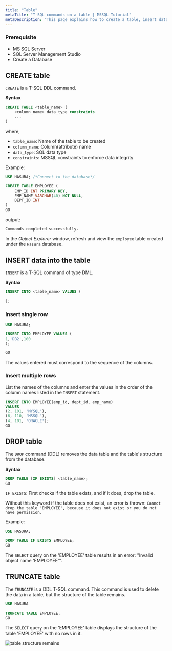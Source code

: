 ```yaml
---
title: "Table"
metaTitle: "T-SQL commands on a table | MSSQL Tutorial"
metaDescription: "This page explains how to create a table, insert data into a table, drop table, and truncate a table."
---
```


### Prerequisite

* MS SQL Server
* SQL Server Management Studio
* Create a Database

## CREATE table

`CREATE` is a T-SQL DDL command.

**Syntax**

```SQL
CREATE TABLE <table_name> (
    <column_name> data_type constraints
    ...
)
```

where,

* `table_name`: Name of the table to be created
* `column_name`: Column(attribute) name
* `data_type`: SQL data type
* `constraints`: MSSQL constraints to enforce data integrity

Example:

```SQL
USE HASURA; /*Connect to the database*/

CREATE TABLE EMPLOYEE (
    EMP_ID INT PRIMARY KEY,
    EMP_NAME VARCHAR(40) NOT NULL,
    DEPT_ID INT
)
GO
```

output:

`Commands completed successfully.`

In the *Object Explorer* window, refresh and view the `employee` table created under the `Hasura` database.

## INSERT data into the table

`INSERT` is a T-SQL command of type DML.

**Syntax**

```SQL
INSERT INTO <table_name> VALUES (

);
```

### Insert single row

```SQL
USE HASURA;

INSERT INTO EMPLOYEE VALUES (
1,'DB2',100
);

GO
```

The values entered must correspond to the sequence of the columns.

### Insert multiple rows

List the names of the columns and enter the values in the order of the column names listed in the `INSERT` statement.

```SQL
INSERT INTO EMPLOYEE(emp_id, dept_id, emp_name)
VALUES
(2, 101, 'MYSQL'),
(6, 110, 'MSSQL'),
(4, 101, 'ORACLE');
GO
```

## DROP table

The `DROP` command (DDL) removes the data table and the table's structure from the database.

**Syntax**

```SQL
DROP TABLE [IF EXISTS] <table_name>;
GO
```

`IF EXISTS`: First checks if the table exists, and if it does, drop the table.

Without this keyword if the table does not exist, an error is thrown:
`Cannot drop the table 'EMPLOYEE', because it does not exist or you do not have permission.`

Example:

```SQL
USE HASURA;

DROP TABLE IF EXISTS EMPLOYEE;
GO
```

The `SELECT` query on the 'EMPLOYEE' table results in an error: "Invalid object name 'EMPLOYEE'".

## TRUNCATE table

The `TRUNCATE` is a DDL T-SQL command. This command is used to delete the data in a table, but the structure of the table remains.

```SQL
USE HASURA

TRUNCATE TABLE EMPLOYEE;
GO
```

The `SELECT` query on the 'EMPLOYEE' table displays the structure of the table 'EMPLOYEE' with no rows in it.

![table structure remains](https://graphql-engine-cdn.hasura.io/learn-hasura/assets/database-mssql/t-sql/table-truncated.png)
